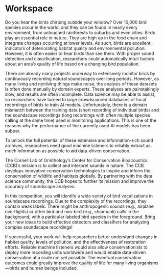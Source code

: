 # Workspace

Do you hear the birds chirping outside your window? Over 10,000 bird species occur in the world, and they can be found in nearly every environment, from untouched rainforests to suburbs and even cities. Birds play an essential role in nature. They are high up in the food chain and integrate changes occurring at lower levels. As such, birds are excellent indicators of deteriorating habitat quality and environmental pollution. However, it is often easier to hear birds than see them. With proper sound detection and classification, researchers could automatically intuit factors about an area’s quality of life based on a changing bird population.



There are already many projects underway to extensively monitor birds by continuously recording natural soundscapes over long periods. However, as many living and nonliving things make noise, the analysis of these datasets is often done manually by domain experts. These analyses are painstakingly slow, and results are often incomplete. Data science may be able to assist, so researchers have turned to large crowdsourced databases of focal recordings of birds to train AI models. Unfortunately, there is a domain mismatch between the training data (short recording of individual birds) and the soundscape recordings (long recordings with often multiple species calling at the same time) used in monitoring applications. This is one of the reasons why the performance of the currently used AI models has been subpar.

To unlock the full potential of these extensive and information-rich sound archives, researchers need good machine listeners to reliably extract as much information as possible to aid data-driven conservation.

The Cornell Lab of Ornithology’s Center for Conservation Bioacoustics (CCB)’s mission is to collect and interpret sounds in nature. The CCB develops innovative conservation technologies to inspire and inform the conservation of wildlife and habitats globally. By partnering with the data science community, the CCB hopes to further its mission and improve the accuracy of soundscape analyses.

In this competition, you will identify a wide variety of bird vocalizations in soundscape recordings. Due to the complexity of the recordings, they contain weak labels. There might be anthropogenic sounds (e.g., airplane overflights) or other bird and non-bird (e.g., chipmunk) calls in the background, with a particular labeled bird species in the foreground. Bring your new ideas to build effective detectors and classifiers for analyzing complex soundscape recordings!

If successful, your work will help researchers better understand changes in habitat quality, levels of pollution, and the effectiveness of restoration efforts. Reliable machine listeners would also allow conservationists to deploy more recording units worldwide and would enable data-driven conservation at a scale not yet possible. The eventual conservation outcomes could greatly improve the quality of life for many living organisms—birds and human beings included.
